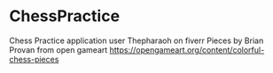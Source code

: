# ChessPractice
Chess Practice application user  Thepharaoh  on fiverr
Pieces by Brian Provan from open gameart https://opengameart.org/content/colorful-chess-pieces